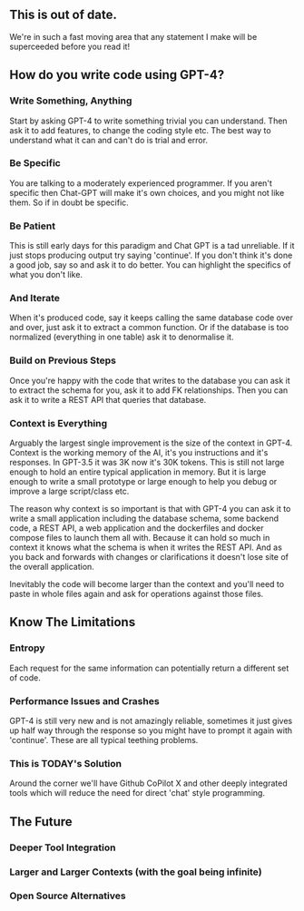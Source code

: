 ## This is out of date. 

We're in such a fast moving area that any statement I make will be superceeded before you read it!

## How do you write code using GPT-4?

### Write Something, Anything

Start by asking GPT-4 to write something trivial you can understand. Then ask it to add features, to change the coding style etc. The best way to understand what it can and can't do is trial and error.


### Be Specific

You are talking to a moderately experienced programmer. If you aren't specific then Chat-GPT will make it's own choices, and you might not like them. So if in doubt be specific.

### Be Patient

This is still early days for this paradigm and Chat GPT is a tad unreliable. If it just stops producing output try saying 'continue'. If you don't think it's done a good job, say so and ask it to do better. You can highlight the specifics of what you don't like.

### And Iterate 

When it's produced code, say it keeps calling the same database code over and over, just ask it to extract a common function. Or if the database is too normalized (everything in one table) ask it to denormalise it. 

### Build on Previous Steps

Once you're happy with the code that writes to the database you can ask it to extract the schema for you, ask it to add FK relationships. Then you can ask it to write a REST API that queries that database. 


### Context is Everything

Arguably the largest single improvement is the size of the context in GPT-4. Context is the working memory of the AI, it's you instructions and it's responses. In GPT-3.5 it was 3K now it's 30K tokens. This is still not large enough to hold an entire typical application in memory. But it is large enough to write a small prototype or large enough to help you debug or improve a large script/class etc.

The reason why context is so important is that with GPT-4 you can ask it to write a small application including the database schema, some backend code, a REST API, a web application and the dockerfiles and docker compose files to launch them all with. Because it can hold so much in context it knows what the schema is when it writes the REST API. And as you back and forwards with changes or clarifications it doesn't lose site of the overall application.

Inevitably the code will become larger than the context and you'll need to paste in whole files again and ask for operations against those files.

## Know The Limitations

### Entropy

Each request for the same information can potentially return a different set of code.

### Performance Issues and Crashes

GPT-4 is still very new and is not amazingly reliable, sometimes it just gives up half way through the response so you might have to prompt it again with 'continue'. These are all typical teething problems.

### This is TODAY's Solution

Around the corner we'll have Github CoPilot X and other deeply integrated tools which will reduce the need for direct 'chat' style programming.

## The Future

### Deeper Tool Integration
### Larger and Larger Contexts (with the goal being infinite)
### Open Source Alternatives



